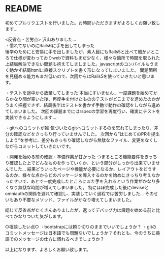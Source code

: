 # README

初めてプルリクエストを行いました。お時間いただきますがよろしくお願い致します…

<反省点・苦労点>
沢山ありました…</br>
・慣れてないのにRails6に手を出してしまった</br>
後学のためにと安易に手を出しましたが、素人目にもRails5と比べて細かいところで仕様が変わっておりwebで資料もまだ少なく、様々な箇所で時間を取られた上結局解決できない問題も抱えてしましました。javascriptのコンパイルもうまく動かず結局htmlに直接スクリプトを書く形になってしまいました。
問題箇所を見極める能力もまだ低いので、次回からはRails5を使っていきたいと思います。

・テストを途中から放棄してしまった
本当にすいません…
一度課題を始めてからかなり間が空いた後、再度手を付けたもののテストがどこまでを進めたのかがうまく把握できず、結局後半はテストを書かず手動で動作の確認をしながら進めてしまいました。
次回の課題までにはrspecの学習を再度行い、確実にテストを実装できるようにします…

・gitへのコミットが雑
気づいたらgitへコミットするのを忘れてしまったり、差分の確認などをきっちり行っていませんでした。
次回から”はじめてのPRを提出しよう”を参考に、差分もきっちり確認しながら無駄なファイル、変更をなくしながらコミットしていきたいです。

・開発を始める前の確認・準備作業が甘かった
つまるところ機能要件をきっちり確認した上でどんなものを作っていくか、という部分がしっかり出来ていませんでした…
結果どういったページや機能が必要になるか、レイアウトをどうするのか、様々な点からどのパッケージを導入するのかを始めにきっちり考えなかったせいで、あとで一度完成したところにまた手を入れるという作業がかなり多くなり無駄な時間が増えてしまいました。
特にほぼ完成した後にdeviseとomniauthの関係を遅れて確認し、実装していく過程では苦労しました…
そのせいもあり不要なメソッド、ファイルがかなり増えてしまいました。

総じて反省点がたくさんありましたが、返ってデバッグ力は課題を始める前と比べてかなりついた気がします。

○相談したい点○
・bootstrapには頼り切りのままでいいでしょうか？
・gitのコミットメッセージは日本語でも問題ないでしょうか？それとも、今のうちに英語でのメッセージの仕方に慣れるべきでしょうか？

以上になります、よろしくお願い致します。